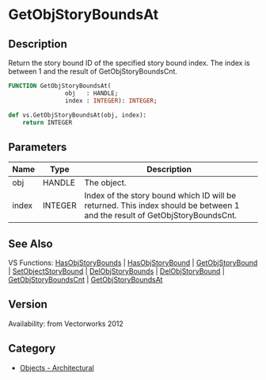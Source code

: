 # GetObjStoryBoundsAt

## Description
Return the story bound ID of the specified story bound index. The index is between 1 and the result of GetObjStoryBoundsCnt.

```pascal
FUNCTION GetObjStoryBoundsAt(
				obj   : HANDLE;
				index : INTEGER): INTEGER;
```

```python
def vs.GetObjStoryBoundsAt(obj, index):
    return INTEGER
```

## Parameters
|Name|Type|Description|
|---|---|---|
|obj|HANDLE|The object.|
|index|INTEGER|Index of the story bound which ID will be returned. This index should be between 1 and the result of GetObjStoryBoundsCnt.|

## See Also
VS Functions:
[HasObjStoryBounds](HasObjStoryBounds.md) 
| [HasObjStoryBound](HasObjStoryBound.md) 
| [GetObjStoryBound](GetObjStoryBound.md) 
| [SetObjectStoryBound](SetObjectStoryBound.md) 
| [DelObjStoryBounds](DelObjStoryBounds.md) 
| [DelObjStoryBound](DelObjStoryBound.md) 
| [GetObjStoryBoundsCnt](GetObjStoryBoundsCnt.md) 
| [GetObjStoryBoundsAt](GetObjStoryBoundsAt.md)

## Version
Availability: from Vectorworks 2012

## Category
* [Objects - Architectural](../Categories/Objects%20-%20Architectural.md)
